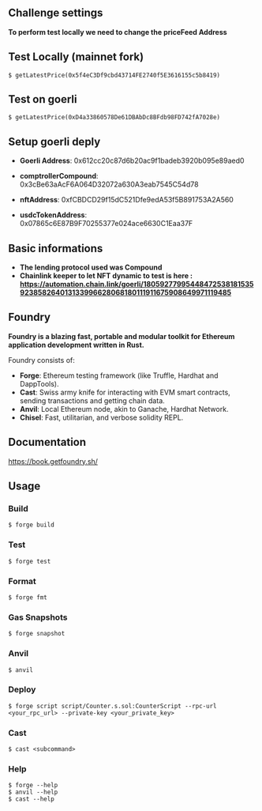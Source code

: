 ## Challenge settings

**To perform test locally we need to change the priceFeed Address** 

  ## Test Locally (mainnet fork)   

```shell
$ getLatestPrice(0x5f4eC3Df9cbd43714FE2740f5E3616155c5b8419)
```

  ## Test on goerli 
  ```shell
$ getLatestPrice(0xD4a33860578De61DBAbDc8BFdb98FD742fA7028e)
```

   ## Setup goerli deply
-   **Goerli Address**: 0x612cc20c87d6b20ac9f1badeb3920b095e89aed0

-   **comptrollerCompound**: 0x3cBe63aAcF6A064D32072a630A3eab7545C54d78
-   **nftAddress**: 0xfCBDCD29f15dC521Dfe9edA53f5B891753A2A560
-   **usdcTokenAddress**: 0x07865c6E87B9F70255377e024ace6630C1Eaa37F


## Basic informations

-   **The lending protocol used was Compound**
-   **Chainlink keeper to let NFT dynamic to test is here : https://automation.chain.link/goerli/18059277995448472538181535923858264013133996628068180111911675908649971119485**




## Foundry

**Foundry is a blazing fast, portable and modular toolkit for Ethereum application development written in Rust.**

Foundry consists of:

-   **Forge**: Ethereum testing framework (like Truffle, Hardhat and DappTools).
-   **Cast**: Swiss army knife for interacting with EVM smart contracts, sending transactions and getting chain data.
-   **Anvil**: Local Ethereum node, akin to Ganache, Hardhat Network.
-   **Chisel**: Fast, utilitarian, and verbose solidity REPL.

## Documentation

https://book.getfoundry.sh/

## Usage

### Build

```shell
$ forge build
```

### Test

```shell
$ forge test
```

### Format

```shell
$ forge fmt
```

### Gas Snapshots

```shell
$ forge snapshot
```

### Anvil

```shell
$ anvil
```

### Deploy

```shell
$ forge script script/Counter.s.sol:CounterScript --rpc-url <your_rpc_url> --private-key <your_private_key>
```

### Cast

```shell
$ cast <subcommand>
```

### Help

```shell
$ forge --help
$ anvil --help
$ cast --help
```
